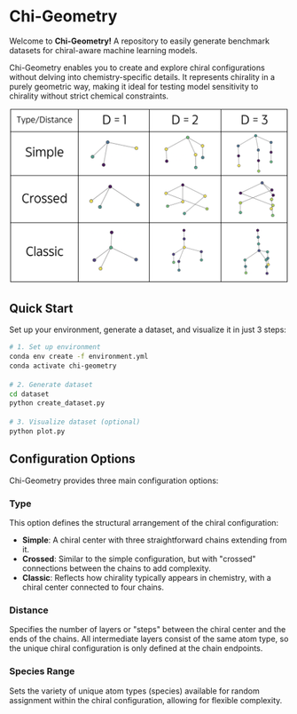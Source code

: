 # Chi-Geometry
Welcome to **Chi-Geometry!** A repository to easily generate benchmark datasets for chiral-aware machine learning models.

Chi-Geometry enables you to create and explore chiral configurations without delving into chemistry-specific details. It represents chirality in a purely geometric way, making it ideal for testing model sensitivity to chirality without strict chemical constraints.

![Chiral Configurations](images/configurations_table.png)


## Quick Start

Set up your environment, generate a dataset, and visualize it in just 3 steps:

```bash
# 1. Set up environment
conda env create -f environment.yml
conda activate chi-geometry

# 2. Generate dataset
cd dataset
python create_dataset.py

# 3. Visualize dataset (optional)
python plot.py
```


## Configuration Options

Chi-Geometry provides three main configuration options:

### Type
This option defines the structural arrangement of the chiral configuration:
- **Simple**: A chiral center with three straightforward chains extending from it.
- **Crossed**: Similar to the simple configuration, but with "crossed" connections between the chains to add complexity.
- **Classic**: Reflects how chirality typically appears in chemistry, with a chiral center connected to four chains.

### Distance
Specifies the number of layers or "steps" between the chiral center and the ends of the chains. All intermediate layers consist of the same atom type, so the unique chiral configuration is only defined at the chain endpoints.

### Species Range
Sets the variety of unique atom types (species) available for random assignment within the chiral configuration, allowing for flexible complexity.
